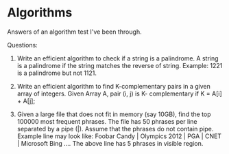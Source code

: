 # Algorithms
Answers of an algorithm test I've been through.

Questions:

1) Write an efficient algorithm to check if a string is a palindrome. A string is a palindrome if the string matches the reverse of string.
Example: 1221 is a palindrome but not 1121.

2) Write an efficient algorithm to find K-complementary pairs in a given array of integers. Given Array A, pair (i, j) is K- complementary if K = A[i] + A[j];

3) Given a large file that does not fit in memory (say 10GB), find the top 100000 most frequent phrases. The file has 50 phrases per line separated by a pipe (|). Assume that the phrases do not contain pipe.
Example line may look like: Foobar Candy | Olympics 2012 | PGA | CNET | Microsoft Bing ….
The above line has 5 phrases in visible region.
